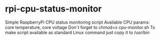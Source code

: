 # rpi-cpu-status-monitor
Simple RaspberryPi CPU status monitoring script
Available CPU params: core temperature, core voltage
Don`t forget to chmod+x cpu-monitor.sh
To make script available as standard Linux command just copy it to /usr/bin
